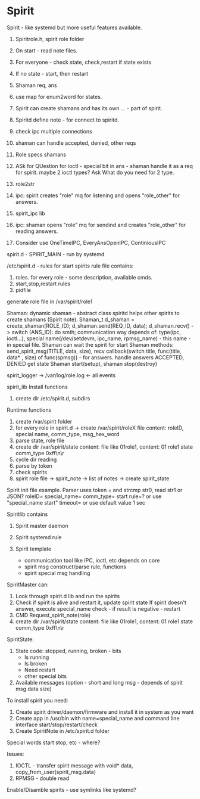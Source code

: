 # Spirit
Spirit - like systemd but more useful features available.

1. Spiritrole.h, spirit role folder
2. On start - read note files.
3. For everyone - check state, check,restart if state exists
4. If no state - start, then restart
5. Shaman req, ans
6. use map for enum2word for states.

7. Spirit can create shamans and has its own ... - part of spirit.
8. Spiritd define note - for connect to spiritd.
9. check ipc multiple connections
10. shaman can handle accepted, denied, other reqs
11. Role specs shamans
12. ASk for QUestion for ioctl - special bit in ans - shaman handle it as a req for spirit. maybe 2 ioctl types? Ask What do you need for 2 type.

13. role2str
14. ipc: spirit creates "role" mq for listening and opens "role_other" for answers.
15. spirit_ipc lib
16. ipc: shaman opens "role" mq for sendind and creates "role_other" for reading answers.
17. Consider use OneTimeIPC, EveryAnsOpenIPC, ContiniousIPC

spirit.d - SPIRIT_MAIN - run by systemd

/etc/spirit.d - rules for start spirits
rule file contains:
1. roles. for every role - some description, available cmds.
2. start,stop,restart rules
3. pidfile

generate role file in /var/spirit/role1

Shaman:
dynamic shaman - abstract class
spiritd helps other spirits to create shamans (Spirit note).
Shaman_t d_shaman = create_shaman(ROLE_ID);
d_shaman.send(REQ_ID, data);
d_shaman.recv() -> switch (ANS_ID): do smth;
communication way depends of: type(ipc, ioctl...), special name(/dev/setdevm, ipc_name, rpmsg_name) - this name - in special file.
Shaman can wait the spirit for start
Shaman methods: send_spirit_msg(TITLE, data, size), 
recv callback(switch title, func(title, data* , size) of func(spmsg)) - for answers.
handle answers ACCEPTED, DENIED
get state
Shaman start(setup), shaman stop(destroy)

spirit_logger -> /var/log/role.log <- all events

spirit_lib
Install functions
1. create dir /etc/spirit.d, subdirs


Runtime functions
1. create /var/spirit folder
2. for every role in spirit.d -> create /var/spirit/roleX file content:
	roleID, special name, comm_type, msg_hex_word
3. parse state, role file
4. create dir /var/spirit/state content: file like 01role1, content: 01 role1 state comm_type 0xff\n\r
5. cycle dir reading
6. parse by token
7. check spirits
8. spirit role file -> spirit_note -> list of notes -> create spirit_state

Spirit init file example. Parser uses token = and strcmp str0, read str1 or JSON?
roleID=
special_name=
comm_type=
start rule=? or use "special_name start"
timeout= or use default value 1 sec

Spiritlib contains
1. Spirit master daemon
2. Spirit systemd rule

3. Spirit template
	- communication tool like IPC, ioctl, etc depends on core
	- spirit msg construct/parse rule, functions
	- spirit special msg handling

SpiritMaster can:
1. Look through spirit.d lib and run the spirits
2. Check if spirit is alive and restart it, update spirit state
	If spirit doesn't answer, execute special_name check - if result is negative - restart
3. CMD Request_spirit_note(role)
4. create dir /var/spirit/state content: file like 01role1, content: 01 role1 state comm_type 0xff\n\r

SpiritState:
1. State code: stopped, running, broken - bits
	- Is running
	- Is broken
	- Need restart
	- other special bits
2. Available messages (option - short and long msg - depends of spirit msg data size)

To install spirit you need:
1. Create spirit driver/daemon/firmware and install it in system as you want
2. Create app in /usr/bin with name=special_name and command line interface start/stop/restart/check
3. Create SpiritNote in /etc/spirit.d folder

Special words start stop, etc - where?

Issues:
1. IOCTL - transfer spirit message with void* data, copy_from_user(spirit_msg.data)
2. RPMSG - double read


Enable/Disamble spirits - use symlinks like systemd?
